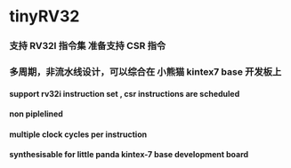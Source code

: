 # **tinyRV32**  
  
### 支持 RV32I 指令集 准备支持 CSR 指令  
### 多周期，非流水线设计，可以综合在 小熊猫 kintex7 base 开发板上  
  

    
#### **support rv32i instruction set , csr instructions are scheduled**
#### **non piplelined**
#### **multiple clock cycles per instruction**
#### **synthesisable for little panda kintex-7 base development board**
